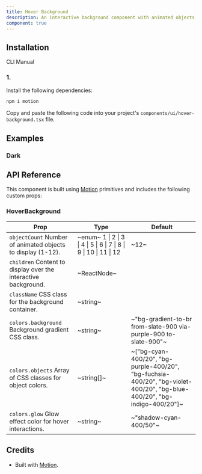 ```yaml
---
title: Hover Background
description: An interactive background component with animated objects that respond to hover interactions and customizable colors.
component: true
---
```


## Installation

CLI
Manual

### 1.

Install the following dependencies:

```bash
npm i motion
```

Copy and paste the following code into your project's `components/ui/hover-background.tsx` file.

## Examples

### Dark

## API Reference

This component is built using [Motion](https://motion.dev/) primitives and includes the following custom props:

### HoverBackground

| **Prop**                                                       | **Type**                                                           | **Default**                                                                                                             |
| -------------------------------------------------------------- | ------------------------------------------------------------------ | ----------------------------------------------------------------------------------------------------------------------- |
| `objectCount` Number of animated objects to display (1-12).    | ~enum~ 1 \| 2 \| 3 \| 4 \| 5 \| 6 \| 7 \| 8 \| 9 \| 10 \| 11 \| 12 | ~12~                                                                                                                    |
| `children` Content to display over the interactive background. | ~ReactNode~                                                        |                                                                                                                         |
| `className` CSS class for the background container.            | ~string~                                                           |                                                                                                                         |
| `colors.background` Background gradient CSS class.             | ~string~                                                           | ~"bg-gradient-to-br from-slate-900 via-purple-900 to-slate-900"~                                                        |
| `colors.objects` Array of CSS classes for object colors.       | ~string[]~                                                         | ~["bg-cyan-400/20", "bg-purple-400/20", "bg-fuchsia-400/20", "bg-violet-400/20", "bg-blue-400/20", "bg-indigo-400/20"]~ |
| `colors.glow` Glow effect color for hover interactions.        | ~string~                                                           | ~"shadow-cyan-400/50"~                                                                                                  |

## Credits

- Built with [Motion](https://motion.dev/).
